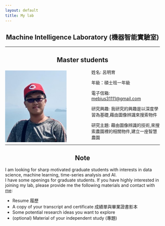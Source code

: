 ```yaml
---
layout: default
title: My lab
---
```


<h2 style="text-align: center">Machine Intelligence Laboratory (機器智能實驗室)</h2>

<hr>

<h2 style="text-align: center">Master students</h2>

<img src="lu.png" align="left" style="margin-top:5px; margin-right:81px" alt="lu"/>

姓名: 呂明育

年級：碩士班一年級

電子信箱: mebius31111@gmail.com

研究興趣: 我研究的興趣是以深度學習為基礎,藉由圖像辨識來搜索物件

研究主題: 藉由圖像辨識的技術,來搜索農園裡的相關物件,建立一座智慧農園

<hr>



<h2 style="text-align: center">Note</h2>

I am looking for sharp motivated graduate students with interests in data science, machine learning, time-series analysis and AI.
<br/>
I have some openings for graduate students. If you have highly interested in joining my lab, please provide me the following materials and contact with [me](mailto:ncyu.deep@gmail.com):

* Resume 履歷
* A copy of your transcript and certificate 成績單與畢業證書影本
* Some potential research ideas you want to explore 
* (optional) Material of your independent study (專題)
